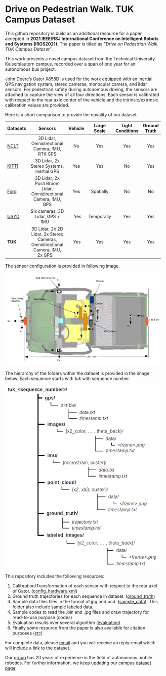 # Drive on Pedestrian Walk. TUK Campus Dataset

This github repository is build as an additional resource for a paper accepted in **2021 IEEE/RSJ International Conference on Intelligent Robots and Systems (IROS2021)**. The paper is titled as *"Drive on Pedestrian Walk. TUK Campus Dataset"*.

This work presents a novel campus dataset from the Technical University Kaiserslautern campus, recorded over a span of one year for an autonomous bus project.

John Deere’s Gator X855D is used for the work equipped with an inertial GPS navigation system, stereo cameras, monocular camera, and lidar sensors. For pedestrian safety during autonomous driving, the sensors are attached to capture the view of all four directions. Each sensor is calibrated with respect to the rear axle center of the vehicle and the intrinsic/extrinsic calibration values are provided.

Here is a short comparison to provide the novality of our dataset.

| Datasets        | Sensors           | Vehicle |  Large Scale |  Light Conditions |  Ground Truth |
| ------------- |:-------------------:|:-------:|:------------:|:-----------------:|:-------------:|
| [NCLT]()      | 3D Lidar, Omnidirectional Camera, IMU, RTK GPS | No | Yes | Yes | Yes |
| [KITTI]()     | 3D Lidar, 2x Stereo Systems, Inertial GPS      |   Yes | Yes | No | Yes |
| [Ford]()      | 3D Lidar, 2x Push Broom Lidar, Omnidirectional Camera, IMU, GPS     |  Yes | Spatially | No | No |
| [USYD]()      | Six cameras, 3D Lidar, GPS + IMU      |   Yes | Temporally | Yes | Yes |
| **TUK**       | 3D Lidar, 2x 2D Lidar, 2x Stereo Cameras, Omnidirectional Camera, IMU, 2x GPS     |  Yes | Yes | Yes | Yes |


The sensor configuration is provided in following image.

![alt text](https://github.com/HannanEjazKeen/TUKCampusDataset/blob/main/etc/sensor_configuration.png)


The hierarchy of the folders within the dataset is provided in the image below. Each sequence starts with *tuk* with sequence number.

![alt text](https://github.com/HannanEjazKeen/TUKCampusDataset/blob/main/etc/dataset_hierarchy.png)

This repository includes the following resources:

1. Calibration/Transformation of each sensor with respect to the rear axel of Gator. ([config_hardware.xml](https://github.com/HannanEjazKeen/TUKCampusDataset/blob/main/config_hardware.xml))
2. Ground truth trajectories for each sequence in dataset. ([ground_truth](https://github.com/HannanEjazKeen/TUKCampusDataset/tree/main/ground_truth/seq_1))
3. Sample data files files in the format of jpg and pcd. ([sample_data](https://github.com/HannanEjazKeen/TUKCampusDataset/tree/main/sample_data)). This folder also include sample labeled data.
4. Sample codes to read the .bin and .jpg files and draw trajectory for read-to-use purpose (codes)
5. Evaluation results over several algorithm ([evaluation](https://github.com/HannanEjazKeen/TUKCampusDataset/tree/main/evaluation))
6. Finally some resource from the paper is also available for citation purposes ([etc](https://github.com/HannanEjazKeen/TUKCampusDataset/tree/main/etc))

For complete data, please [email](mailto:keen@cs.uni-kl.de?subject=[TUK]%20Campus%20Dataset%20Request) and you will receive an reply-email which will include a link to the dataset.

Our [group](https://agrosy.informatik.uni-kl.de/en/) has 20 years of experience in the field of autonomous mobile robotics. For further information, we keep updating our campus [dataset page](https://agrosy.informatik.uni-kl.de/en/research/data-sets/tuk-campus).
